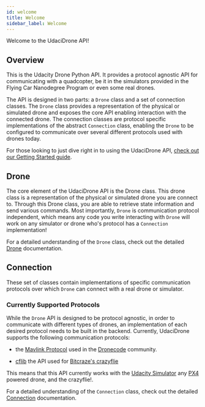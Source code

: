 ```yaml
---
id: welcome
title: Welcome
sidebar_label: Welcome
---
```


Welcome to the UdaciDrone API!

## Overview ##

This is the Udacity Drone Python API. It provides a protocol agnostic API for communicating with a quadcopter, be it in the simulators provided in the Flying Car Nanodegree Program or even some real drones.

The API is designed in two parts: a `Drone` class and a set of connection classes.  The `Drone` class provides a representation of the physical or simulated drone and exposes the core API enabling interaction with the connected drone.  The connection classes are protocol specific implementations of the abstract `Connection` class, enabling the `Drone` to be configured to communicate over several different protocols used with drones today.

For those looking to just dive right in to using the UdaciDrone API, [check out our Getting Started guide](https://udacity.github.io/udacidrone/docs/getting-started.html).

## Drone ##

The core element of the UdaciDrone API is the Drone class.  This drone class is a representation of the physical or simulated drone you are connect to.  Through this Drone class, you are able to retrieve state information and send various commands.  Most importantly, `Drone` is communication protocol independent, which means any code you write interacting with `Drone` will work on any simulator or drone who's protocol has a `Connection` implementation!

For a detailed understanding of the `Drone` class, check out the detailed [Drone](https://udacity.github.io/udacidrone/docs/drone-api.html) documentation.

## Connection ##

These set of classes contain implementations of specific communication protocols over which `Drone` can connect with a real drone or simulator.

### Currently Supported Protocols ###

While the `Drone` API is designed to be protocol agnostic, in order to communicate with different types of drones, an implementation of each desired protocol needs to be built in the backend.  Currently, UdaciDrone supports the following communication protocols:

 - the [Mavlink Protocol](https://mavlink.io/en/) used in the [Dronecode](https://www.dronecode.org/) community.

 - [cflib](https://github.com/bitcraze/crazyflie-lib-python) the API used for [Bitcraze's crazyflie](https://www.bitcraze.io/crazyflie-2/)

This means that this API currently works with the [Udacity Simulator](https://github.com/udacity/FCND-Simulator-Releases/releases/tag/0.0.1) any [PX4](http://px4.io/) powered drone, and the crazyflie!.

For a detailed understanding of the `Connection` class, check out the detailed [Connection](https://udacity.github.io/udacidrone/docs/connection-api.html) documentation.
